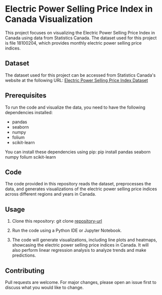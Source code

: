 # Electric Power Selling Price Index in Canada Visualization

This project focuses on visualizing the Electric Power Selling Price Index in Canada using data from Statistics Canada. The dataset used for this project is file 18100204, which provides monthly electric power selling price indices.

## Dataset

The dataset used for this project can be accessed from Statistics Canada's website at the following URL: [Electric Power Selling Price Index Dataset](https://www150.statcan.gc.ca/t1/tbl1/en/tv.action?pid=1810020401)

## Prerequisites

To run the code and visualize the data, you need to have the following dependencies installed:

- pandas
- seaborn
- numpy
- folium
- scikit-learn

You can install these dependencies using pip:
pip install pandas seaborn numpy folium scikit-learn

## Code

The code provided in this repository reads the dataset, preprocesses the data, and generates visualizations of the electric power selling price indices across different regions and years in Canada.

## Usage

1. Clone this repository:
git clone [repository-url](https://github.com/yn785/Visualization-of-Electric-power-selling-price-index-in-Canada.git)

2. Run the code using a Python IDE or Jupyter Notebook.

3. The code will generate visualizations, including line plots and heatmaps, showcasing the electric power selling price indices in Canada. It will also perform linear regression analysis to analyze trends and make predictions.

## Contributing

Pull requests are welcome. For major changes, please open an issue first to discuss what you would like to change.

